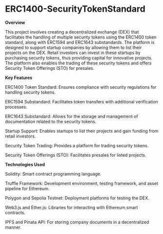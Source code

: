 # ERC1400-SecurityTokenStandard

**Overview**

This project involves creating a decentralized exchange (DEX) that facilitates the handling of multiple security tokens using the ERC1400 token standard, along with ERC1594 and ERC1643 substandards. The platform is designed to support startup companies by allowing them to list their projects on the DEX. Retail investors can invest in these startups by purchasing security tokens, thus providing capital for innovative projects. The platform also enables the trading of these security tokens and offers Security Token Offerings (STO) for presales.

**Key Features**

ERC1400 Token Standard: Ensures compliance with security regulations for handling security tokens.

ERC1594 Substandard: Facilitates token transfers with additional verification processes.

ERC1643 Substandard: Allows for the storage and management of documentation related to the security tokens.

Startup Support: Enables startups to list their projects and gain funding from retail investors.

Security Token Trading: Provides a platform for trading security tokens.

Security Token Offerings (STO): Facilitates presales for listed projects.

**Technologies Used**

Solidity: Smart contract programming language.

Truffle Framework: Development environment, testing framework, and asset pipeline for Ethereum.

Polygon and Sepolia Testnet: Deployment platforms for testing the DEX.

Web3.js and Ether.js: Libraries for interacting with Ethereum smart contracts.

IPFS and Pinata API: For storing company documents in a decentralized manner.
